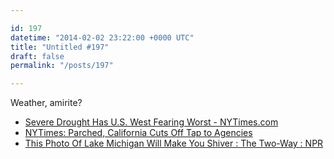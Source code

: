 ```yaml
---

id: 197
datetime: "2014-02-02 23:22:00 +0000 UTC"
title: "Untitled #197"
draft: false
permalink: "/posts/197"

---
```


Weather, amirite? 

 
 * [Severe Drought Has U.S. West Fearing Worst - NYTimes.com](http://www.nytimes.com/2014/02/02/us/severe-drought-has-us-west-fearing-worst.html?_r=0)
 * [NYTimes: Parched, California Cuts Off Tap to Agencies](http://nyti.ms/1gyHEBk)
 * [This Photo Of Lake Michigan Will Make You Shiver : The Two-Way : NPR](http://www.npr.org/blogs/thetwo-way/2014/01/30/268871528/this-photo-of-lake-michigan-will-make-you-shiver)


